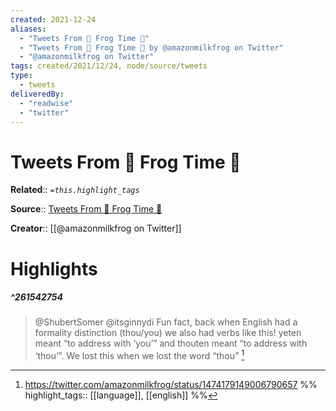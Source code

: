 ```yaml
---
created: 2021-12-24
aliases:
  - "Tweets From 🐸 Frog Time 🐸"
  - "Tweets From 🐸 Frog Time 🐸 by @amazonmilkfrog on Twitter"
  - "@amazonmilkfrog on Twitter"
tags: created/2021/12/24, node/source/tweets
type: 
  - tweets
deliveredBy: 
  - "readwise"
  - "twitter"
---
```

# Tweets From 🐸 Frog Time 🐸

**Related**:: 
*`=this.highlight_tags`*

**Source**:: [Tweets From 🐸 Frog Time 🐸](https://twitter.com/amazonmilkfrog)

**Creator**:: [[@amazonmilkfrog on Twitter]]

# Highlights
##### ^261542754
  
> @ShubertSomer @itsginnydi Fun fact, back when English had a formality distinction (thou/you) we also had verbs like this! yeten meant “to address with ‘you’” and thouten meant “to address with ‘thou’”. We lost this when we lost the word “thou” 
  [^261542754]

[^261542754]: https://twitter.com/amazonmilkfrog/status/1474179149006790657
%%
highlight_tags:: [[language]], [[english]]
%%
